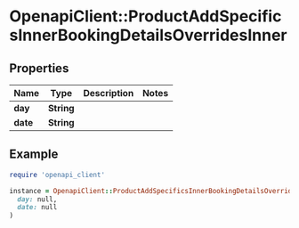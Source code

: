 # OpenapiClient::ProductAddSpecificsInnerBookingDetailsOverridesInner

## Properties

| Name | Type | Description | Notes |
| ---- | ---- | ----------- | ----- |
| **day** | **String** |  |  |
| **date** | **String** |  |  |

## Example

```ruby
require 'openapi_client'

instance = OpenapiClient::ProductAddSpecificsInnerBookingDetailsOverridesInner.new(
  day: null,
  date: null
)
```

